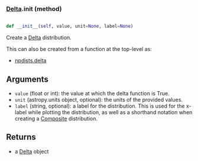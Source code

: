### [Delta](Delta.md).__init__ (method)


```py

def __init__(self, value, unit=None, label=None)

```



Create a [Delta](Delta.md) distribution.

This can also be created from a function at the top-level as:

* [npdists.delta](npdists.delta.md)

Arguments
--------------
* `value` (float or int): the value at which the delta function is True.
* `unit` (astropy.units object, optional): the units of the provided values.
* `label` (string, optional): a label for the distribution.  This is used
    for the x-label while plotting the distribution, as well as a shorthand
    notation when creating a [Composite](Composite.md) distribution.

Returns
--------
* a [Delta](Delta.md) object

